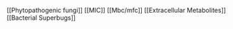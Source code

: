 [[Phytopathogenic fungi]]
[[MIC]]
[[Mbc/mfc]]
[[Extracellular Metabolites]]
[[Bacterial Superbugs]]
